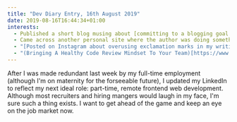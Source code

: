 ```yaml
---
title: "Dev Diary Entry, 16th August 2019"
date: 2019-08-16T16:44:34+01:00
interests:
  - Published a short blog musing about [committing to a blogging goal "seasonally"](/blog/2019-08-16-blogging-seasonally/)
  - Came across another personal site where the author was doing something similar to my Dev Diary for the first time ever! They called it "Weeknotes" (I forgot to note the url).
  - "[Posted on Instagram about overusing exclamation marks in my writing](https://www.instagram.com/p/B1MUZ9bAH15/) - definitely something I need to keep an eye on as I think it's the written equivalent of meek and submissive body language."
  - "(Bringing A Healthy Code Review Mindset To Your Team)[https://www.smashingmagazine.com/2019/06/bringing-healthy-code-review-mindset] - there are so many good points in this article, particularly the one saying that code reviews should take a long time and you should check branches out on your own machine to thoroughly test them."
---
```


After I was made redundant last week by my full-time employment (although I'm on maternity for the forseeable future), I updated my LinkedIn to reflect my next ideal role: part-time, remote frontend web development. Although most recruiters and hiring mangers would laugh in my face, I'm sure such a thing exists. I want to get ahead of the game and keep an eye on the job market now.
